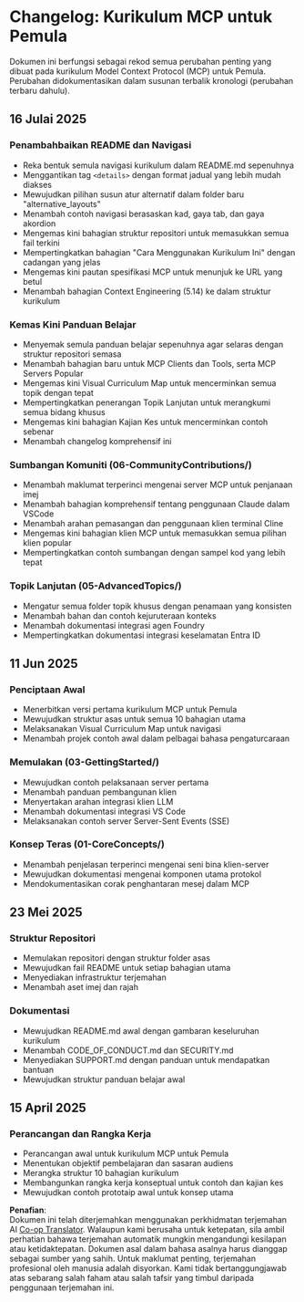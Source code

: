 <!--
CO_OP_TRANSLATOR_METADATA:
{
  "original_hash": "baf3b041e5d939c4a1d8653632cc14f1",
  "translation_date": "2025-07-17T08:28:57+00:00",
  "source_file": "changelog.md",
  "language_code": "ms"
}
-->
# Changelog: Kurikulum MCP untuk Pemula

Dokumen ini berfungsi sebagai rekod semua perubahan penting yang dibuat pada kurikulum Model Context Protocol (MCP) untuk Pemula. Perubahan didokumentasikan dalam susunan terbalik kronologi (perubahan terbaru dahulu).

## 16 Julai 2025

### Penambahbaikan README dan Navigasi
- Reka bentuk semula navigasi kurikulum dalam README.md sepenuhnya
- Menggantikan tag `<details>` dengan format jadual yang lebih mudah diakses
- Mewujudkan pilihan susun atur alternatif dalam folder baru "alternative_layouts"
- Menambah contoh navigasi berasaskan kad, gaya tab, dan gaya akordion
- Mengemas kini bahagian struktur repositori untuk memasukkan semua fail terkini
- Mempertingkatkan bahagian "Cara Menggunakan Kurikulum Ini" dengan cadangan yang jelas
- Mengemas kini pautan spesifikasi MCP untuk menunjuk ke URL yang betul
- Menambah bahagian Context Engineering (5.14) ke dalam struktur kurikulum

### Kemas Kini Panduan Belajar
- Menyemak semula panduan belajar sepenuhnya agar selaras dengan struktur repositori semasa
- Menambah bahagian baru untuk MCP Clients dan Tools, serta MCP Servers Popular
- Mengemas kini Visual Curriculum Map untuk mencerminkan semua topik dengan tepat
- Mempertingkatkan penerangan Topik Lanjutan untuk merangkumi semua bidang khusus
- Mengemas kini bahagian Kajian Kes untuk mencerminkan contoh sebenar
- Menambah changelog komprehensif ini

### Sumbangan Komuniti (06-CommunityContributions/)
- Menambah maklumat terperinci mengenai server MCP untuk penjanaan imej
- Menambah bahagian komprehensif tentang penggunaan Claude dalam VSCode
- Menambah arahan pemasangan dan penggunaan klien terminal Cline
- Mengemas kini bahagian klien MCP untuk memasukkan semua pilihan klien popular
- Mempertingkatkan contoh sumbangan dengan sampel kod yang lebih tepat

### Topik Lanjutan (05-AdvancedTopics/)
- Mengatur semua folder topik khusus dengan penamaan yang konsisten
- Menambah bahan dan contoh kejuruteraan konteks
- Menambah dokumentasi integrasi agen Foundry
- Mempertingkatkan dokumentasi integrasi keselamatan Entra ID

## 11 Jun 2025

### Penciptaan Awal
- Menerbitkan versi pertama kurikulum MCP untuk Pemula
- Mewujudkan struktur asas untuk semua 10 bahagian utama
- Melaksanakan Visual Curriculum Map untuk navigasi
- Menambah projek contoh awal dalam pelbagai bahasa pengaturcaraan

### Memulakan (03-GettingStarted/)
- Mewujudkan contoh pelaksanaan server pertama
- Menambah panduan pembangunan klien
- Menyertakan arahan integrasi klien LLM
- Menambah dokumentasi integrasi VS Code
- Melaksanakan contoh server Server-Sent Events (SSE)

### Konsep Teras (01-CoreConcepts/)
- Menambah penjelasan terperinci mengenai seni bina klien-server
- Mewujudkan dokumentasi mengenai komponen utama protokol
- Mendokumentasikan corak penghantaran mesej dalam MCP

## 23 Mei 2025

### Struktur Repositori
- Memulakan repositori dengan struktur folder asas
- Mewujudkan fail README untuk setiap bahagian utama
- Menyediakan infrastruktur terjemahan
- Menambah aset imej dan rajah

### Dokumentasi
- Mewujudkan README.md awal dengan gambaran keseluruhan kurikulum
- Menambah CODE_OF_CONDUCT.md dan SECURITY.md
- Menyediakan SUPPORT.md dengan panduan untuk mendapatkan bantuan
- Mewujudkan struktur panduan belajar awal

## 15 April 2025

### Perancangan dan Rangka Kerja
- Perancangan awal untuk kurikulum MCP untuk Pemula
- Menentukan objektif pembelajaran dan sasaran audiens
- Merangka struktur 10 bahagian kurikulum
- Membangunkan rangka kerja konseptual untuk contoh dan kajian kes
- Mewujudkan contoh prototaip awal untuk konsep utama

**Penafian**:  
Dokumen ini telah diterjemahkan menggunakan perkhidmatan terjemahan AI [Co-op Translator](https://github.com/Azure/co-op-translator). Walaupun kami berusaha untuk ketepatan, sila ambil perhatian bahawa terjemahan automatik mungkin mengandungi kesilapan atau ketidaktepatan. Dokumen asal dalam bahasa asalnya harus dianggap sebagai sumber yang sahih. Untuk maklumat penting, terjemahan profesional oleh manusia adalah disyorkan. Kami tidak bertanggungjawab atas sebarang salah faham atau salah tafsir yang timbul daripada penggunaan terjemahan ini.